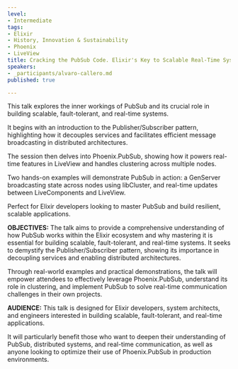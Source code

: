 ```yaml
---
level:
- Intermediate
tags:
- Elixir
- History, Innovation & Sustainability
- Phoenix
- LiveView
title: Cracking the PubSub Code. Elixir's Key to Scalable Real-Time Systems
speakers:
- _participants/alvaro-callero.md
published: true

---
```

This talk explores the inner workings of PubSub and its crucial role in building scalable, fault-tolerant, and real-time systems.

It begins with an introduction to the Publisher/Subscriber pattern, highlighting how it decouples services and facilitates efficient message broadcasting in distributed architectures.

The session then delves into Phoenix.PubSub, showing how it powers real-time features in LiveView and handles clustering across multiple nodes.

Two hands-on examples will demonstrate PubSub in action: a GenServer broadcasting state across nodes using libCluster, and real-time updates between LiveComponents and LiveView.

Perfect for Elixir developers looking to master PubSub and build resilient, scalable applications.

**OBJECTIVES:**
The talk aims to provide a comprehensive understanding of how PubSub works within the Elixir ecosystem and why mastering it is essential for building scalable, fault-tolerant, and real-time systems. It seeks to demystify the Publisher/Subscriber pattern, showing its importance in decoupling services and enabling distributed architectures.

Through real-world examples and practical demonstrations, the talk will empower attendees to effectively leverage Phoenix.PubSub, understand its role in clustering, and implement PubSub to solve real-time communication challenges in their own projects.

**AUDIENCE:**
This talk is designed for Elixir developers, system architects, and engineers interested in building scalable, fault-tolerant, and real-time applications.

It will particularly benefit those who want to deepen their understanding of PubSub, distributed systems, and real-time communication, as well as anyone looking to optimize their use of Phoenix.PubSub in production environments.
